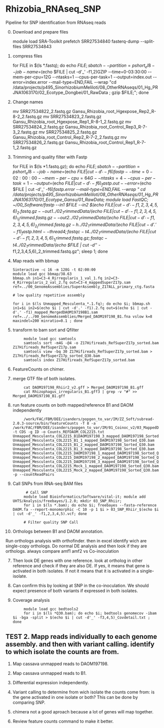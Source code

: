 # Rhizobia_RNAseq_SNP

Pipeline for SNP identification from RNAseq reads

0. Download and prepare files


      module load SRA-Toolkit
      prefetch SRR27534840
      fasterq-dump --split-files SRR27534843


2. compress files


      for FILE in $(ls *.fastq); do echo $FILE;sbatch --partition=pshort_el8 --job-name=$(echo $FILE | cut -d'_' -f1,2)GZIP --time=0-03:30:00 --mem-per-cpu=12G --ntasks=1 --cpus-per-task=1 --output=index.out --error=index.error --mail-type=END,FAIL --wrap "cd /data/projects/p495_SinorhizobiumMeliloti/08_OtherRNAseqs/01_Hg_PRJNA1063170/02_Ecotype_Dongbei/01_RawData ; gzip $FILE;"; done

3. Change names



      mv SRR27534822_2.fastq.gz Gansu_Rhizobia_root_Hgexpose_Rep2_R-8-2_2.fastq.gz
      mv SRR27534823_2.fastq.gz Gansu_Rhizobia_root_Hgexpose_Rep1_R-8-1_2.fastq.gz
      mv SRR27534824_2.fastq.gz Gansu_Rhizobia_root_Control_Rep3_R-7-3_2.fastq.gz
      mv SRR27534825_2.fastq.gz Gansu_Rhizobia_root_Control_Rep2_R-7-2_2.fastq.gz
      mv SRR27534826_2.fastq.gz Gansu_Rhizobia_root_Control_Rep1_R-7-1_2.fastq.gz
    
    
5. Trimming and quality filter with Fastp


                     
     for FILE in $(ls *1.fastq.gz); do echo $FILE; sbatch --partition=pshort_el8 --job-name=$(echo $FILE | cut -d'_' -f6)fastp --time=0-02:00:00 --mem-per-cpu=64G --ntasks=4 --cpus-per-task=1 --output=$(echo $FILE | cut -d'_' -f6)_fastp.out --error=$(echo $FILE | cut -d'_' -f6)_fastp.error --mail-type=END,FAIL --wrap " cd /data/projects/p495_SinorhizobiumMeliloti/08_OtherRNAseqs/01_Hg_PRJNA1063170/01_Ecotype_Gansu/01_RawData; module load FastQC; ~/00_Software/fastp --in1 $FILE --in2 $(echo $FILE | cut -d'_' -f1,2,3,4,5,6)_2.fastq.gz --out1 ../02_TrimmedData/$(echo $FILE | cut -d'_' -f1,2,3,4,5,6)_1_trimmed.fastq.gz --out2 ../02_TrimmedData/$(echo $FILE | cut -d'_' -f1,2,3,4,5,6)_2_trimmed.fastq.gz -h ../02_TrimmedData/$(echo $FILE | cut -d'.' -f1)_fastp.html --thread 4; fastqc -t 4 ../02_TrimmedData/$(echo $FILE | cut -d'_' -f1,2,3,4,5,6)_1_trimmed.fastq.gz; fastqc -t 4 ../02_TrimmedData/$(echo $FILE | cut -d'_' -f1,2,3,4,5,6)_2_trimmed.fastq.gz"; sleep  1; done

  
  
6.  Map reads with bbmap


        Sinteractive -c 16 -m 128G -t 02:00:00
        module load gcc bbmap/38.63
        bbmap.sh in1=C3-4_Rirregularis_1_val_1.fq in2=C3-4_Rirregularis_2_val_2.fq out=C3-4_mappedSuperZ17p.sam ref=../00_GenomeAssemblies/SuperAssembly_Z17ALL_primary_ctg.fasta
        
        # low quality repetitive assembly
        
        for i in $(ls Unmapped_Mesculenta_*.1.fq); do echo $i; bbmap.sh in1=$i in2=$(echo $i | cut -d'.' -f1).2.fq out=$(echo $i | cut -d'.' -f1)_mapped_MergedDAOM197198B1.sam ref=../../00_GenomeAssemblies/Merged_DAOM197198_B1.fna vslow k=8 maxindel=200 minratio=0.1 ; done


7. transform to bam sort and Qfilter
            
            module load gcc samtools
            samtools sort -m4G -@4 -o Z17Hifireads_RefSuperZ17p_sorted.bam Z17Hifireads_RefSuperZ17p.sam
            samtools view -bq 30 Z17Hifireads_RefSuperZ17p_sorted.bam > Z17Hifireads_RefSuperZ17p_sorted_Q30.bam
            samtools index Z17Hifireads_RefSuperZ17p_sorted.bam


8. FeatureCounts on chimer.

1. merge GTF file of both isolates.

            cat DAOM197198_Rhiir2_v2.gff > Merged_DAOM197198_B1.gff
            cat Rhizophagus_irregularis_B1.gff3 | grep -v "#" >> Merged_DAOM197198_B1.gff
            
2. run feature counts on both mapped/reference B1 and DAOM independently

            /work/FAC/FBM/DEE/isanders/popgen_to_var/IM/ZZ_Soft/subread-2.0.3-source/bin/featureCounts -T 8 -a /work/FAC/FBM/DEE/isanders/popgen_to_var/IM/01_Coinoc_v2/03_MappedDAOM/DAOM197198_Rhiir2_v2.gff -t CDS -g ID -o Counts_REFDAOM_COL2215.txt  Unmapped_Mesculenta_COL2215_B1DAOM197198_3_mapped_DAOM197198_Sorted_Q30.bam Unmapped_Mesculenta_COL2215_B1_1_mapped_DAOM197198_Sorted_Q30.bam Unmapped_Mesculenta_COL2215_B1_2_mapped_DAOM197198_Sorted_Q30.bam Unmapped_Mesculenta_COL2215_B1_3_mapped_DAOM197198_Sorted_Q30.bam Unmapped_Mesculenta_COL2215_DAOM197198_1_mapped_DAOM197198_Sorted_Q30.bam Unmapped_Mesculenta_COL2215_DAOM197198_2_mapped_DAOM197198_Sorted_Q30.bam Unmapped_Mesculenta_COL2215_DAOM197198_3_mapped_DAOM197198_Sorted_Q30.bam Unmapped_Mesculenta_COL2215_Mock_1_mapped_DAOM197198_Sorted_Q30.bam Unmapped_Mesculenta_COL2215_Mock_2_mapped_DAOM197198_Sorted_Q30.bam -p --countReadPairs
          


6. Call SNPs from RNA-seq BAM files

             # Call SNP
            module load Bioinformatics/Software/vital-it; module add UHTS/Analysis/freebayes/1.2.0; mkdir 03_SNP_Rhiir;
            for i in $(ls *.bam); do echo $i; freebayes --fasta-reference DAOM.fa --report-monomorphic -C 10 -p 1 $i > 03_SNP_Rhiir_$(echo $i | cut -d'_' -f1,2,3,4,5).vcf; done

            # Filter quality SNP Call

6. Orthologs between B1 and DAOM annotation.

Run orthologs analysis with orthofinder. then in excel identify wich are single-copy orthologs. 
Do normal DE analysis and then look if they are orthologs. always compare amf1 amf2 vs Co-inoculation


7. Then look DE genes with one reference. look at ortholog in other reference and check if they are also DE. If yes, it means that gene is activated in both isolates. If not it means that it is activated in a single-isolate.

8. Can confirm this by looking at SNP in the co-inoculation. We should expect presence of both variants if expressed in both isolates.
9. Coverage analysis 

            module load gcc bedtools2
            for i in $(ls *Q30.bam); do echo $i; bedtools genomecov -ibam $i -bga -split > $(echo $i | cut -d'_' -f3,4,5)_Covdetail.txt ; done


## TEST 2. Mapp reads individually to each genome assembly. and then with variant calling. identify to which isolate the counts are from. 

1. Map cassava unmapped reads to DAOM197198. 
2. Map cassava unmapped reads to B1.
3. Differential expression independently.
4. Variant calling to determine from wich isolate the counts come from: is the gene activated in one isolate or both? This can be done by comparing SNP.
5. chimera not a good aproach because a lot of genes will map together.

6. Review feature counts command to make it better.
